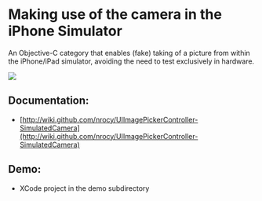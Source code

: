 
# Making use of the camera in the iPhone Simulator

An Objective-C category that enables (fake) taking of a picture from within the iPhone/iPad simulator, avoiding the need to test exclusively in hardware. 

<img src="http://nrocy.github.com/simulator_camera.jpg" border="0" />

## Documentation:
* [http://wiki.github.com/nrocy/UIImagePickerController-SimulatedCamera](http://wiki.github.com/nrocy/UIImagePickerController-SimulatedCamera)


## Demo:
* XCode project in the demo subdirectory


